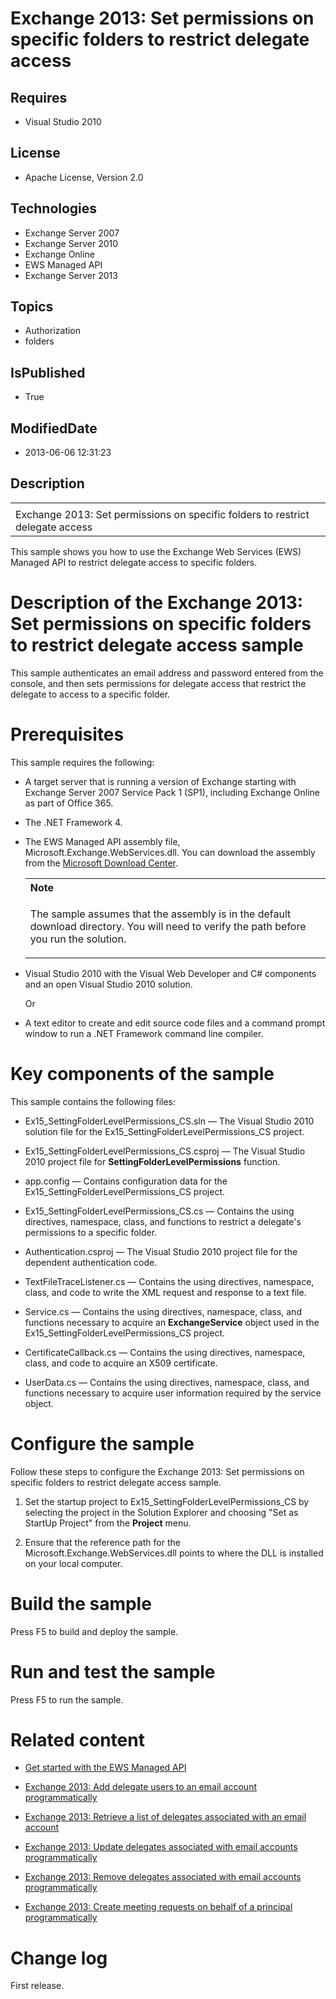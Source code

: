 # Exchange 2013: Set permissions on specific folders to restrict delegate access
## Requires
* Visual Studio 2010
## License
* Apache License, Version 2.0
## Technologies
* Exchange Server 2007
* Exchange Server 2010
* Exchange Online
* EWS Managed API
* Exchange Server 2013
## Topics
* Authorization
* folders
## IsPublished
* True
## ModifiedDate
* 2013-06-06 12:31:23
## Description

<div id="header">
<table id="bottomTable" cellpadding="0" cellspacing="0">
<tbody>
<tr id="headerTableRow1">
<td align="left"><span id="runningHeaderText"></span></td>
</tr>
<tr id="headerTableRow2">
<td align="left"><span id="nsrTitle">Exchange 2013: Set permissions on specific folders to restrict delegate access</span>
</td>
</tr>
</tbody>
</table>
</div>
<div id="mainSection">
<div id="mainBody">
<p></p>
<div>
<p>This sample shows you how to use the Exchange Web Services (EWS) Managed API to restrict delegate access to specific folders.</p>
</div>
<h1>Description of the Exchange 2013: Set permissions on specific folders to restrict delegate access sample</h1>
<div id="sectionSection0" name="collapseableSection">
<p>This sample authenticates an email address and password entered from the console, and then sets permissions for delegate access that restrict the delegate to access to a specific folder.</p>
</div>
<h1>Prerequisites</h1>
<div id="sectionSection1" name="collapseableSection">
<p>This sample requires the following:</p>
<ul>
<li>
<p>A target server that is running a version of Exchange starting with Exchange Server 2007 Service Pack 1 (SP1), including Exchange Online as part of Office 365.</p>
</li><li>
<p>The .NET Framework 4.</p>
</li><li>
<p>The EWS Managed API assembly file, Microsoft.Exchange.WebServices.dll. You can download the assembly from the
<a href="http://go.microsoft.com/fwlink/?LinkID=255472" target="_blank">Microsoft Download Center</a>.</p>
<div>
<table width="100%" cellspacing="0" cellpadding="0">
<tbody>
<tr>
<th align="left"><b>Note</b> </th>
</tr>
<tr>
<td>
<p>The sample assumes that the assembly is in the default download directory. You will need to verify the path before you run the solution.</p>
</td>
</tr>
</tbody>
</table>
</div>
</li><li>
<p>Visual Studio 2010 with the Visual Web Developer and C# components and an open Visual Studio 2010 solution.</p>
<p>Or</p>
</li><li>
<p>A text editor to create and edit source code files and a command prompt window to run a .NET Framework command line compiler.</p>
</li></ul>
</div>
<h1>Key components of the sample</h1>
<div id="sectionSection2" name="collapseableSection">
<p>This sample contains the following files:</p>
<ul>
<li>
<p>Ex15_SettingFolderLevelPermissions_CS.sln — The Visual Studio 2010 solution file for the Ex15_SettingFolderLevelPermissions_CS project.</p>
</li><li>
<p>Ex15_SettingFolderLevelPermissions_CS.csproj — The Visual Studio 2010 project file for
<b>SettingFolderLevelPermissions</b> function.</p>
</li><li>
<p>app.config — Contains configuration data for the Ex15_SettingFolderLevelPermissions_CS project.</p>
</li><li>
<p>Ex15_SettingFolderLevelPermissions_CS.cs — Contains the using directives, namespace, class, and functions to restrict a delegate's permissions to a specific folder.</p>
</li><li>
<p>Authentication.csproj — The Visual Studio 2010 project file for the dependent authentication code.</p>
</li><li>
<p>TextFileTraceListener.cs — Contains the using directives, namespace, class, and code to write the XML request and response to a text file.</p>
</li><li>
<p>Service.cs — Contains the using directives, namespace, class, and functions necessary to acquire an
<b>ExchangeService</b> object used in the Ex15_SettingFolderLevelPermissions_CS project.</p>
</li><li>
<p>CertificateCallback.cs — Contains the using directives, namespace, class, and code to acquire an X509 certificate.</p>
</li><li>
<p>UserData.cs — Contains the using directives, namespace, class, and functions necessary to acquire user information required by the service object.</p>
</li></ul>
</div>
<h1>Configure the sample</h1>
<div id="sectionSection3" name="collapseableSection">
<p>Follow these steps to configure the Exchange 2013: Set permissions on specific folders to restrict delegate access sample.</p>
<ol>
<li>
<p>Set the startup project to Ex15_SettingFolderLevelPermissions_CS by selecting the project in the Solution Explorer and choosing &quot;Set as StartUp Project&quot; from the
<b><span class="ui">Project</span></b> menu.</p>
</li><li>
<p>Ensure that the reference path for the Microsoft.Exchange.WebServices.dll points to where the DLL is installed on your local computer.</p>
</li></ol>
<p></p>
</div>
<h1>Build the sample</h1>
<div id="sectionSection4" name="collapseableSection">
<p>Press F5 to build and deploy the sample.</p>
</div>
<h1>Run and test the sample</h1>
<div id="sectionSection5" name="collapseableSection">
<p>Press F5 to run the sample.</p>
</div>
<h1>Related content</h1>
<div id="sectionSection6" name="collapseableSection">
<ul>
<li>
<p><a href="http://go.microsoft.com/fwlink/?LinkId=301827" target="_blank">Get started with the EWS Managed API</a>
</p>
</li><li>
<p><a href="http://code.msdn.microsoft.com/Exchange-2013-Adding-1024511f" target="_blank">Exchange 2013: Add delegate users to an email account programmatically</a>
</p>
</li><li>
<p><a href="http://code.msdn.microsoft.com/Exchange-2013-Retrieve-a-29fdb3d8" target="_blank">Exchange 2013: Retrieve a list of delegates associated with an email account</a>
</p>
</li><li>
<p><a href="http://code.msdn.microsoft.com/Exchange-2013-Update-b40d3bac" target="_blank">Exchange 2013: Update delegates associated with email accounts programmatically</a>
</p>
</li><li>
<p><a href="http://code.msdn.microsoft.com/Exchange-2013-Remove-686f7714" target="_blank">Exchange 2013: Remove delegates associated with email accounts programmatically</a>
</p>
</li><li>
<p><a href="http://code.msdn.microsoft.com/Exchange-2013-Create-5c25065f" target="_blank">Exchange 2013: Create meeting requests on behalf of a principal programmatically</a>
</p>
</li></ul>
</div>
<h1>Change log</h1>
<div id="sectionSection7" name="collapseableSection">
<p>First release.</p>
</div>
</div>
</div>
